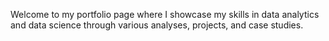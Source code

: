 Welcome to my portfolio page where I showcase my skills in data analytics and data science through various analyses, projects, and case studies.
